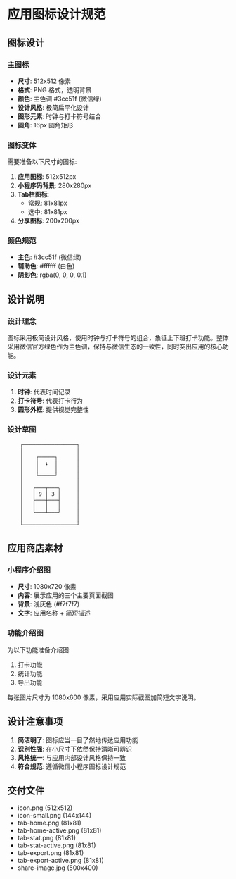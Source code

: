 # 应用图标设计规范

## 图标设计

### 主图标
- **尺寸**: 512x512 像素
- **格式**: PNG 格式，透明背景
- **颜色**: 主色调 #3cc51f (微信绿)
- **设计风格**: 极简扁平化设计
- **图形元素**: 时钟与打卡符号结合
- **圆角**: 16px 圆角矩形

### 图标变体
需要准备以下尺寸的图标:

1. **应用图标**: 512x512px
2. **小程序码背景**: 280x280px
3. **Tab栏图标**: 
   - 常规: 81x81px
   - 选中: 81x81px
4. **分享图标**: 200x200px

### 颜色规范
- **主色**: #3cc51f (微信绿)
- **辅助色**: #ffffff (白色)
- **阴影色**: rgba(0, 0, 0, 0.1)

## 设计说明

### 设计理念
图标采用极简设计风格，使用时钟与打卡符号的组合，象征上下班打卡功能。整体采用微信官方绿色作为主色调，保持与微信生态的一致性，同时突出应用的核心功能。

### 设计元素
1. **时钟**: 代表时间记录
2. **打卡符号**: 代表打卡行为
3. **圆形外框**: 提供视觉完整性

### 设计草图
```
    ┌─────────────────┐
    │                 │
    │    ┌─────┐      │
    │    │  ↓  │      │
    │    │     │      │
    │    └─────┘      │
    │                 │
    │   ╭───┬───╮     │
    │   │ 9 │ 3 │     │
    │   ├───┼───┤     │
    │   │   │   │     │
    │   ╰───┴───╯     │
    │                 │
    └─────────────────┘
```

## 应用商店素材

### 小程序介绍图
- **尺寸**: 1080x720 像素
- **内容**: 展示应用的三个主要页面截图
- **背景**: 浅灰色 (#f7f7f7)
- **文字**: 应用名称 + 简短描述

### 功能介绍图
为以下功能准备介绍图:
1. 打卡功能
2. 统计功能
3. 导出功能

每张图片尺寸为 1080x600 像素，采用应用实际截图加简短文字说明。

## 设计注意事项

1. **简洁明了**: 图标应当一目了然地传达应用功能
2. **识别性强**: 在小尺寸下依然保持清晰可辨识
3. **风格统一**: 与应用内部设计风格保持一致
4. **符合规范**: 遵循微信小程序图标设计规范

## 交付文件

- icon.png (512x512)
- icon-small.png (144x144)
- tab-home.png (81x81)
- tab-home-active.png (81x81)
- tab-stat.png (81x81)
- tab-stat-active.png (81x81)
- tab-export.png (81x81)
- tab-export-active.png (81x81)
- share-image.jpg (500x400)